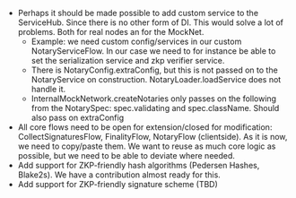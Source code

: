 
* Perhaps it should be made possible to add custom service to the ServiceHub. Since there is no other form of DI. This would solve a lot of problems. Both for real nodes an for the MockNet.
    * Example: we need custom config/services in our custom NotaryServiceFlow. In our case we need to for instance be able to set the serialization service and zkp verifier service. 
    * There is NotaryConfig.extraConfig, but this is not passed on to the NotaryService on construction. NotaryLoader.loadService does not handle it.
    * InternalMockNetwork.createNotaries only passes on the following from the NotarySpec: spec.validating and spec.className. Should also pass on extraConfig
* All core flows need to be open for extension/closed for modification: CollectSignaturesFlow, FinalityFlow, NotaryFlow (clientside). As it is now, we need to copy/paste them. We want to reuse as much core logic as possible, but we need to be able to deviate where needed.
* Add support for ZKP-friendly hash algorithms (Pedersen Hashes, Blake2s). We have a contribution almost ready for this.
* Add support for ZKP-friendly signature scheme (TBD)
